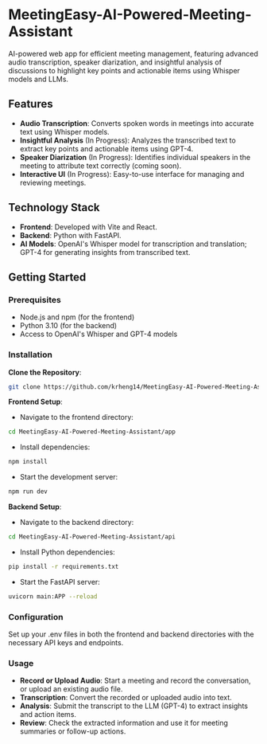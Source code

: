 # MeetingEasy-AI-Powered-Meeting-Assistant

AI-powered web app for efficient meeting management, featuring advanced audio transcription, speaker diarization, and insightful analysis of discussions to highlight key points and actionable items using Whisper models and LLMs.

## Features

- **Audio Transcription**: Converts spoken words in meetings into accurate text using Whisper models.
- **Insightful Analysis** (In Progress): Analyzes the transcribed text to extract key points and actionable items using GPT-4.
- **Speaker Diarization** (In Progress): Identifies individual speakers in the meeting to attribute text correctly (coming soon).
- **Interactive UI** (In Progress): Easy-to-use interface for managing and reviewing meetings.

## Technology Stack

- **Frontend**: Developed with Vite and React.
- **Backend**: Python with FastAPI.
- **AI Models**: OpenAI's Whisper model for transcription and translation; GPT-4 for generating insights from transcribed text.

## Getting Started

### Prerequisites

- Node.js and npm (for the frontend)
- Python 3.10 (for the backend)
- Access to OpenAI's Whisper and GPT-4 models

### Installation

**Clone the Repository**:

```bash
git clone https://github.com/krheng14/MeetingEasy-AI-Powered-Meeting-Assistant.git
```

**Frontend Setup**:

- Navigate to the frontend directory:

```bash
cd MeetingEasy-AI-Powered-Meeting-Assistant/app
```

- Install dependencies:

```bash
npm install
```

- Start the development server:

```bash
npm run dev
```

**Backend Setup**:

- Navigate to the backend directory:

```bash
cd MeetingEasy-AI-Powered-Meeting-Assistant/api
```

- Install Python dependencies:

```bash
pip install -r requirements.txt
```

- Start the FastAPI server:

```bash
uvicorn main:APP --reload
```

### Configuration

Set up your .env files in both the frontend and backend directories with the necessary API keys and endpoints.

### Usage

- **Record or Upload Audio**: Start a meeting and record the conversation, or upload an existing audio file.
- **Transcription**: Convert the recorded or uploaded audio into text.
- **Analysis**: Submit the transcript to the LLM (GPT-4) to extract insights and action items.
- **Review**: Check the extracted information and use it for meeting summaries or follow-up actions.
